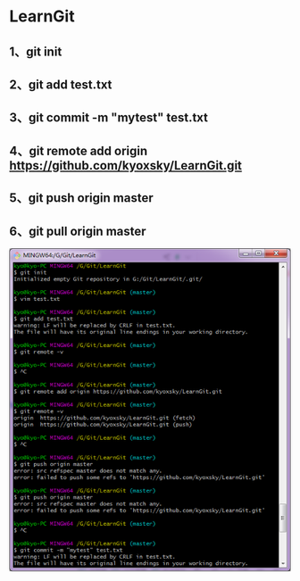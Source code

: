 # LearnGit
## 1、git init 
## 2、git add test.txt
## 3、git commit -m "mytest" test.txt
## 4、git remote add origin https://github.com/kyoxsky/LearnGit.git
## 5、git push origin master
## 6、git pull origin master
![GitGui](https://github.com/kyoxsky/LearnGit/blob/master/GitGui.png)
